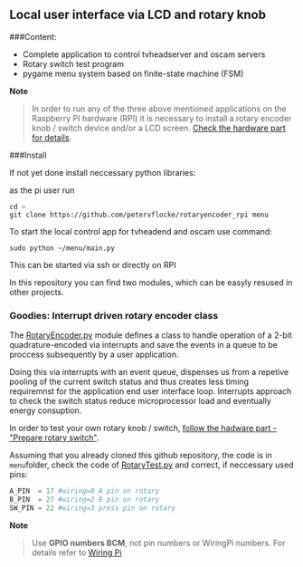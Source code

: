 ## Local user interface via LCD and rotary knob

###Content:
- Complete application to control tvheadserver and oscam servers
- Rotary switch test program
- pygame menu system based on finite-state machine (FSM)

**Note**
>In order to run any of the three above mentioned applications on the Raspberry PI hardware (RPI) it is necessary to install a rotary encoder knob / switch device and/or a LCD screen. [Check the hardware part for details](https://github.com/petervflocke/rpitvheadend).

###Install

If not yet done install neccessary python libraries:



as the pi user run

	cd ~
	git clone https://github.com/petervflocke/rotaryencoder_rpi menu

To start the local control app for tvheadend and oscam use command:

	sudo python ~/menu/main.py 
	
This can be started via ssh or directly on RPI

In this repository you can find two modules, which can be easyly resused in other projects.


### Goodies: Interrupt driven rotary encoder class
The [RotaryEncoder.py](https://github.com/petervflocke/rotaryencoder_rpi/blob/master/RotaryEncoder.py) module defines a class to handle operation of a 2-bit quadrature-encoded via interrupts and save the events in a queue to be proccess subsequently by a user application.

Doing this via interrupts with an event queue, dispenses us from a repetive pooling of the current switch status and thus creates less timing requiremnst for the application end user interface loop. Interrupts approach to check the switch status reduce microprocessor load and eventually energy consuption.

In order to test your own rotary knob / switch, [follow the hadware part - "Prepare rotary switch"](https://github.com/petervflocke/rpitvheadend#prepare-rotary-switch).

Assuming that you already cloned this github repository, the code is in `menu`folder, check the code of [RotaryTest.py](https://raw.githubusercontent.com/petervflocke/rotaryencoder_rpi/master/RotaryTest.py) and correct, if neccessary used pins:

```python
A_PIN  = 17 #wiring=0 A pin on rotary
B_PIN  = 27 #wiring=2 B pin on rotary 
SW_PIN = 22 #wiring=3 press pin on rotary
```
**Note**
> Use **GPIO numbers BCM**, not pin numbers or WiringPi numbers.
> For details refer to [Wiring Pi](http://wiringpi.com/pins/) 






